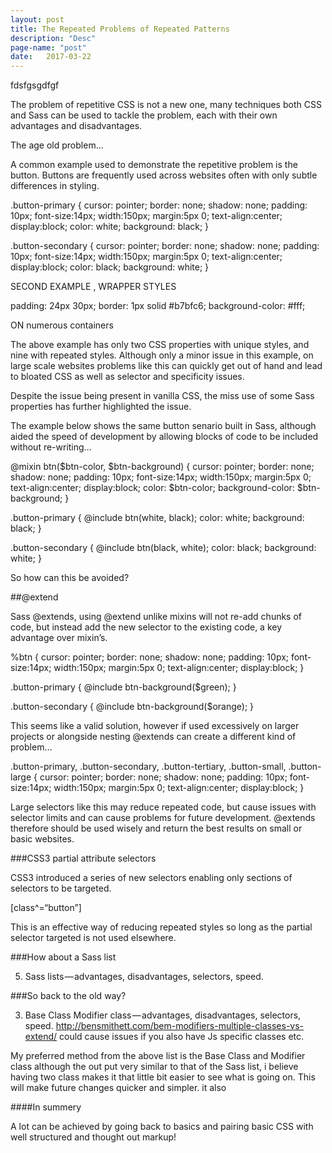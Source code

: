 ```yaml
---
layout: post
title: The Repeated Problems of Repeated Patterns
description: "Desc"
page-name: "post"
date:   2017-03-22
---
```


fdsfgsgdfgf

The problem of repetitive CSS is not a new one, many techniques both CSS and Sass can be used to tackle the problem, each with their own advantages and disadvantages.

The age old problem…

A common example used to demonstrate the repetitive problem is the button. Buttons are frequently used across websites often with only subtle differences in styling.

.button-primary {
   cursor: pointer;
   border: none;
   shadow: none;
   padding: 10px;
   font-size:14px;
   width:150px;
   margin:5px 0;
   text-align:center;
   display:block;
   color: white;
   background: black;
 }

 .button-secondary {
   cursor: pointer;
   border: none;
   shadow: none;
   padding: 10px;
   font-size:14px;
   width:150px;
   margin:5px 0;
   text-align:center;
   display:block;
   color: black;
   background: white;
 }




SECOND EXAMPLE , WRAPPER STYLES 

padding: 24px 30px;
border: 1px solid #b7bfc6;
background-color: #fff;

ON numerous containers <div class=”product-reviews”> <div class=”tabs-content”>

The above example has only two CSS properties with unique styles, and nine with repeated styles. Although only a minor issue in this example, on large scale websites problems like this can quickly get out of hand and lead to bloated CSS as well as selector and specificity issues.

Despite the issue being present in vanilla CSS, the miss use of some Sass properties has further highlighted the issue.

The example below shows the same button senario built in Sass, although aided the speed of development by allowing blocks of code to be included without re-writing…




@mixin btn($btn-color, $btn-background) {
   cursor: pointer;
   border: none;
   shadow: none;
   padding: 10px;
   font-size:14px;
   width:150px;
   margin:5px 0;
   text-align:center;
   display:block;
   color: $btn-color;
   background-color: $btn-background;
 }

 .button-primary {
   @include btn(white, black);
   color: white;
   background: black;
 }

 .button-secondary {
   @include btn(black, white);
   color: black;
   background: white;
 }

So how can this be avoided?

##@extend

Sass @extends, using @extend unlike mixins will not re-add chunks of code, but instead add the new selector to the existing code, a key advantage over mixin’s.

%btn {
   cursor: pointer;
   border: none;
   shadow: none;
   padding: 10px;
   font-size:14px;
   width:150px;
   margin:5px 0;
   text-align:center;
   display:block;
 }

 .button-primary {
   @include btn-background($green);
 }

 .button-secondary {
   @include btn-background($orange);
 }

This seems like a valid solution, however if used excessively on larger projects or alongside nesting @extends can create a different kind of problem…

.button-primary,
.button-secondary,
.button-tertiary,
.button-small,
.button-large {
   cursor: pointer;
   border: none;
   shadow: none;
   padding: 10px;
   font-size:14px;
   width:150px;
   margin:5px 0;
   text-align:center;
   display:block;
 }

Large selectors like this may reduce repeated code, but cause issues with selector limits and can cause problems for future development. @extends therefore should be used wisely and return the best results on small or basic websites.

###CSS3 partial attribute selectors

CSS3 introduced a series of new selectors enabling only sections of selectors to be targeted.

[class^=“button”]

This is an effective way of reducing repeated styles so long as the partial selector targeted is not used elsewhere.

###How about a Sass list

5) Sass lists — advantages, disadvantages, selectors, speed.

###So back to the old way?

3) Base Class Modifier class — advantages, disadvantages, selectors, speed.
http://bensmithett.com/bem-modifiers-multiple-classes-vs-extend/
could cause issues if you also have Js specific classes etc.




My preferred method from the above list is the Base Class and Modifier class although the out put very similar to that of the Sass list, i believe having two class makes it that little bit easier to see what is going on. This will make future changes quicker and simpler. it also

####In summery

A lot can be achieved by going back to basics and pairing basic CSS with well structured and thought out markup!
